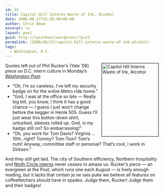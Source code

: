 ```yaml
---
id: 33
title: Capitol Hill Interns Waste of Ink, Alcohol
date: 2006-08-17T15:30:00+00:00
author: Chris Beam
excerpt: \n
layout: post
guid: http://localhost/wordpress/?p=33
permalink: /2006/08/17/capitol-hill-interns-waste-of-ink-alcohol/
tags:
  - Washington, D.C.
---
```

<img width="182" hspace="10" height="235" border="1" align="right" src="http://www.ivygateblog.com/wp-content/uploads/2006/08/cap-dome-copier.jpg" alt="Capitol Hill Interns Waste of Ink, Alcohol" />Quotes left out of Phil Rucker&#8217;s (Yale &#8217;06) piece on D.C. intern culture in Monday&#8217;s [_Washington Post_](http://www.washingtonpost.com/wp-dyn/content/article/2006/08/13/AR2006081300872.html):

  * <span>&#8220;Oh, I&#8217;m so careless, I&#8217;ve left my security badge on for the entire Metro ride home.&#8221;</span>
  * <span>&#8220;God, I was at the office so late &#8212;</span> <span>Really big bill, you know, I think it has a good chance &#8212;</span> <span>I guess I just won&#8217;t change before the kegger in Henle 505. Guess I&#8217;ll just wear this button-down shirt, untucked, sleeves rolled up. God, is my badge still on? So embarrassing!&#8221;</span>
  * <span>&#8220;Oh, you work for Tom Davis? Virginia &#8230; 10th, right? Tommy? Tom-Tom? Tom&#8217;s <em>nuts</em>! Anyway, committee staff or personal? That&#8217;s cool, I work in Dirksen.&#8221;</span>

And they _still_ get laid. The city of Southern efficiency, Northern hospitality and [Ninth Circle interns](http://www.snopes.com/computer/internet/tripplehorn.asp) never ceases to amaze us. Rucker&#8217;s piece &#8212; an evergreen at the <span class="c1">Post</span>, which runs one each August &#8212; is lively enough reading, but it lacks that certain <span class="c1">je ne sais puke</span> we believe all features on coffeefetchers should have in spades. Judge them, Rucker! Judge them and their badges!